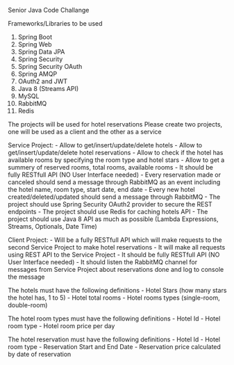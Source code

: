 Senior Java Code Challange

Frameworks/Libraries to be used
1. Spring Boot
2. Spring Web
3. Spring Data JPA
4. Spring Security
5. Spring Security OAuth
6. Spring AMQP
7. OAuth2 and JWT
8. Java 8 (Streams API)
9. MySQL
10. RabbitMQ
11. Redis

The projects will be used for hotel reservations
Please create two projects, one will be used as a client and the other as a service

Service Project:
	- Allow to get/insert/update/delete hotels
	- Allow to get/insert/update/delete hotel reservations
	- Allow to check if the hotel has available rooms by specifying the room type and hotel stars
	- Allow to get a summery of reserved rooms, total rooms, available rooms 
	- It should be fully RESTfull API (NO User Interface needed)
	- Every reservation made or canceled should send a message through RabbitMQ as an event including the hotel name, room type, start date, end date
	- Every new hotel created/deleted/updated should send a message through RabbitMQ
	- The project should use Spring Security OAuth2 provider to secure the REST endpoints
	- The project should use Redis for caching hotels API
	- The project should use Java 8 API as much as possible (Lambda Expressions, Streams, Optionals, Date Time)

Client Project:
	- Will be a fully RESTfull API which will make requests to the second Service Project to make hotel reservations
	- It will make all requests using REST API to the Service Project
	- It should be fully RESTfull API (NO User Interface needed)
	- It should listen the RabbitMQ channel for messages from Service Project about reservations done and log to console the message

The hotels must have the following definitions
	- Hotel Stars (how many stars the hotel has, 1 to 5)
	- Hotel total rooms
	- Hotel rooms types (single-room, double-room)

The hotel room types must have the following definitions
	- Hotel Id
	- Hotel room type
	- Hotel room price per day

The hotel reservation must have the following definitions
	- Hotel Id
	- Hotel room type
	- Reservation Start and End Date
	- Reservation price calculated by date of reservation